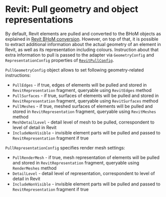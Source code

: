 # Revit: Pull geometry and object representations

By default, Revit elements are pulled and converted to the BHoM objects as explained in [Revit BHoM conversion](Revit-BHoM-conversion). However, on top of that, it is possible to extract additional information about the actual geometry of an element in Revit, as well as its representation including colours. Instruction about that extra information to pull is passed to the adapter via `GeometryConfig` and `RepresentationConfig` properties of [`RevitPullConfig`](Pull-from-Revit-basics#action-config).

`PullGeometryConfig` object allows to set following geometry-related instructions:
- `PullEdges` - if true, edges of elements will be pulled and stored in `RevitRepresentation` fragment, queryable using `RevitEdges` method
- `PullSurfaces` - if true, surfaces of elements will be pulled and stored in `RevitRepresentation` fragment, queryable using `RevitSurfaces` method
- `PullMeshes` - if true, meshed surfaces of elements will be pulled and stored in `RevitRepresentation` fragment, queryable using `RevitMeshes` method
- `MeshDetailLevel` - detail level of mesh to be pulled, correspondent to level of detail in Revit
- `IncludeNonVisible` - invisible element parts will be pulled and passed to `RevitRepresentation` fragment if true

`PullRepresentationConfig` specifies render mesh settings:
- `PullRenderMesh` - if true, mesh representation of elements will be pulled and stored in `RevitRepresentation` fragment, queryable using `RenderMeshes` method
- `DetailLevel` - detail level of representation, correspondent to level of detail in Revit
- `IncludeNonVisible` - invisible element parts will be pulled and passed to `RevitRepresentation` fragment if true

